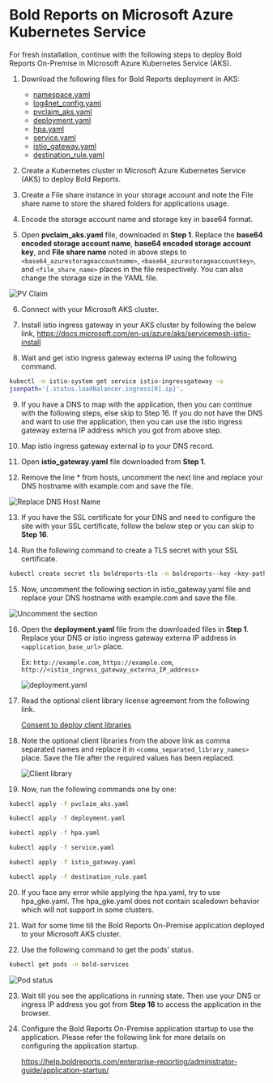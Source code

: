 # Bold Reports on Microsoft Azure Kubernetes Service

For fresh installation, continue with the following steps to deploy Bold Reports On-Premise in Microsoft Azure Kubernetes Service (AKS).

1. Download the following files for Bold Reports deployment in AKS:

    * [namespace.yaml](https://raw.githubusercontent.com/boldreports/bold-reports-kubernetes/v5.4.20/deploy/namespace.yaml)
    * [log4net_config.yaml](https://raw.githubusercontent.com/boldreports/bold-reports-kubernetes/v5.4.20/deploy/log4net_config.yaml)
    * [pvclaim_aks.yaml](https://raw.githubusercontent.com/boldreports/bold-reports-kubernetes/v5.4.20/deploy/pvclaim_aks.yaml)
    * [deployment.yaml](https://raw.githubusercontent.com/boldreports/bold-reports-kubernetes/v5.4.20/deploy/deployment.yaml)
    * [hpa.yaml](https://raw.githubusercontent.com/boldreports/bold-reports-kubernetes/v5.4.20/deploy/hpa.yaml)
    * [service.yaml](https://raw.githubusercontent.com/boldreports/bold-reports-kubernetes/v5.4.20/deploy/service.yaml)
    * [istio_gateway.yaml](https://raw.githubusercontent.com/boldreports/bold-reports-kubernetes/v5.4.20/deploy/istio_gateway.yaml)
    * [destination_rule.yaml](https://raw.githubusercontent.com/boldreports/bold-reports-kubernetes/v5.4.20/deploy/destination_rule.yaml)

2. Create a Kubernetes cluster in Microsoft Azure Kubernetes Service (AKS) to deploy Bold Reports.

3. Create a File share instance in your storage account and note the File share name to store the shared folders for applications usage.

4. Encode the storage account name and storage key in base64 format.

5. Open **pvclaim_aks.yaml** file, downloaded in **Step 1**. Replace the **base64 encoded storage account name**, **base64 encoded storage account key**, and **File share name** noted in above steps to `<base64_azurestorageaccountname>`, `<base64_azurestorageaccountkey>`, and `<file_share_name>` places in the file respectively. You can also change the storage size in the YAML file.

![PV Claim](images/aks_pvclaim.png)

6. Connect with your Microsoft AKS cluster.

7. Install istio ingress gateway in your AKS cluster by following the below link,
    https://docs.microsoft.com/en-us/azure/aks/servicemesh-istio-install

8.	Wait and get istio ingress gateway externa IP using the following command.

```sh
kubectl -n istio-system get service istio-ingressgateway -o 
jsonpath='{.status.loadBalancer.ingress[0].ip}'.
```

9.	If you have a DNS to map with the application, then you can continue with the following steps, else skip to Step 16. If you do not have the DNS and want to use the application, then you can use the istio ingress gateway externa IP address which you got from above step.

10.	Map istio ingress gateway external ip to your DNS record.

11.	Open **istio_gateway.yaml** file downloaded from **Step 1**.

12.	Remove the line * from hosts, uncomment the next line and replace your DNS hostname with example.com and save the file.

![Replace DNS Host Name](images/dns-hostname.png) 

13. If you have the SSL certificate for your DNS and need to configure the site with your SSL certificate, follow the below step or you can skip to **Step 16**.

14. Run the following command to create a TLS secret with your SSL certificate.

```sh
kubectl create secret tls boldreports-tls -n boldreports--key <key-path> --cert <certificate-path>
```

15.	Now, uncomment the following section in istio_gateway.yaml file and replace your DNS hostname with example.com and save the file.

![Uncomment the section](images/uncomment-section.png) 

16. Open the **deployment.yaml** file from the downloaded files in **Step 1**. Replace your DNS or istio ingress gateway externa IP address in `<application_base_url>` place.
    
    Ex: `http://example.com`, `https://example.com`, `http://<istio_ingress_gateway_externa_IP_address>`

    ![deployment.yaml](/docs/images/deployment_yaml.png) 
	
17. Read the optional client library license agreement from the following link.
    
    [Consent to deploy client libraries](../docs/consent-to-deploy-client-libraries.md)
	
18. Note the optional client libraries from the above link as comma separated names and replace it in `<comma_separated_library_names>` place. Save the file after the required values has been replaced.

    ![Client library](/docs/images/client-library.png) 

19. Now, run the following commands one by one:

```sh
kubectl apply -f pvclaim_aks.yaml
```

```sh
kubectl apply -f deployment.yaml
```

```sh
kubectl apply -f hpa.yaml
```

```sh
kubectl apply -f service.yaml
```

```sh
kubectl apply -f istio_gateway.yaml
```

```sh
kubectl apply -f destination_rule.yaml
```

20.	If you face any error while applying the hpa.yaml, try to use hpa_gke.yaml. The hpa_gke.yaml does not contain scaledown behavior which will not support in some clusters.

21. Wait for some time till the Bold Reports On-Premise application deployed to your Microsoft AKS cluster.

22. Use the following command to get the pods’ status.

```sh
kubectl get pods -n bold-services
```
![Pod status](/docs/images/pod_status.png) 

23. Wait till you see the applications in running state. Then use your DNS or ingress IP address you got from **Step 16** to access the application in the browser.

24.	Configure the Bold Reports On-Premise application startup to use the application. Please refer the following link for more details on configuring the application startup.
    
    https://help.boldreports.com/enterprise-reporting/administrator-guide/application-startup/